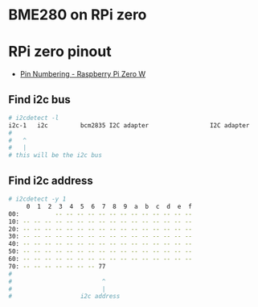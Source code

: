 # BME280 on RPi zero

# RPi zero pinout

* [Pin Numbering - Raspberry Pi Zero W](https://pi4j.com/1.2/pins/model-zerow-rev1.html)

## Find i2c bus

```sh
# i2cdetect -l
i2c-1	i2c       	bcm2835 I2C adapter             	I2C adapter
#
#   ^
#   |
# this will be the i2c bus
```

## Find i2c address

```sh
# i2cdetect -y 1
     0  1  2  3  4  5  6  7  8  9  a  b  c  d  e  f
00:          -- -- -- -- -- -- -- -- -- -- -- -- --
10: -- -- -- -- -- -- -- -- -- -- -- -- -- -- -- --
20: -- -- -- -- -- -- -- -- -- -- -- -- -- -- -- --
30: -- -- -- -- -- -- -- -- -- -- -- -- -- -- -- --
40: -- -- -- -- -- -- -- -- -- -- -- -- -- -- -- --
50: -- -- -- -- -- -- -- -- -- -- -- -- -- -- -- --
60: -- -- -- -- -- -- -- -- -- -- -- -- -- -- -- --
70: -- -- -- -- -- -- -- 77
#
#                         ^
#                         |
#                   i2c address
```
